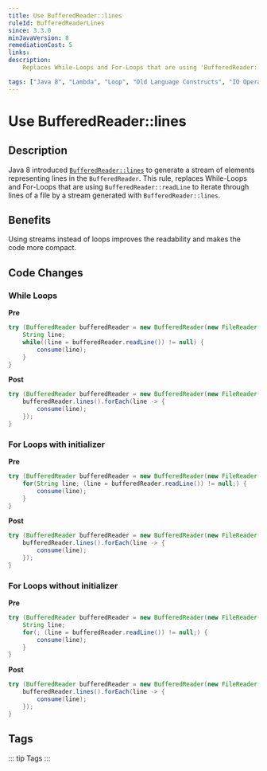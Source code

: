 ```yaml
---
title: Use BufferedReader::lines
ruleId: BufferedReaderLines
since: 3.3.0
minJavaVersion: 8
remediationCost: 5
links:
description:
    Replaces While-Loops and For-Loops that are using 'BufferedReader::readLine' to iterate through lines of a file by a stream generated with 'BufferedReader::lines'.

tags: ["Java 8", "Lambda", "Loop", "Old Language Constructs", "IO Operations"]
---
```


# Use BufferedReader::lines

## Description
Java 8 introduced [`BufferedReader::lines`](https://docs.oracle.com/javase/8/docs/api/java/io/BufferedReader.html#lines--) to generate a stream of elements representing lines in the `BufferedReader`.
This rule, replaces While-Loops and For-Loops that are using `BufferedReader::readLine` to iterate through lines of a file by a stream generated with `BufferedReader::lines`.

## Benefits

Using streams instead of loops improves the readability and makes the code more compact.

## Code Changes

### While Loops
__Pre__
```java
try (BufferedReader bufferedReader = new BufferedReader(new FileReader("file.name.txt"))) {			
    String line;
    while((line = bufferedReader.readLine()) != null) {
        consume(line);
    }
}
```

__Post__
```java
try (BufferedReader bufferedReader = new BufferedReader(new FileReader("file.name.txt"))) {			
    bufferedReader.lines().forEach(line -> {
        consume(line);
    });
}
```

### For Loops with initializer
__Pre__
```java
try (BufferedReader bufferedReader = new BufferedReader(new FileReader("file.name.txt"))) {			
    for(String line; (line = bufferedReader.readLine()) != null;) {
        consume(line);
    }
}
```

__Post__
```java
try (BufferedReader bufferedReader = new BufferedReader(new FileReader("file.name.txt"))) {			
    bufferedReader.lines().forEach(line -> {
        consume(line);
    });
}
```

### For Loops without initializer
__Pre__
```java
try (BufferedReader bufferedReader = new BufferedReader(new FileReader("file.name.txt"))) {			
    String line;
    for(; (line = bufferedReader.readLine()) != null;) {
        consume(line);
    }
}
```

__Post__
```java
try (BufferedReader bufferedReader = new BufferedReader(new FileReader("file.name.txt"))) {			
    bufferedReader.lines().forEach(line -> {
        consume(line);
    });
}
```

<VersionNotice />


## Tags

::: tip Tags
<TagLinks />
:::